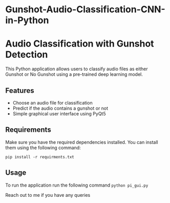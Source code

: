 # Gunshot-Audio-Classification-CNN-in-Python
# Audio Classification with Gunshot Detection

This Python application allows users to classify audio files as either Gunshot or No Gunshot using a pre-trained deep learning model.

## Features

- Choose an audio file for classification
- Predict if the audio contains a gunshot or not
- Simple graphical user interface using PyQt5

## Requirements

Make sure you have the required dependencies installed. You can install them using the following command:

`pip install -r requirments.txt`


## Usage

To run the application run the following command
`python pi_gui.py`

Reach out to me if you have any queries
